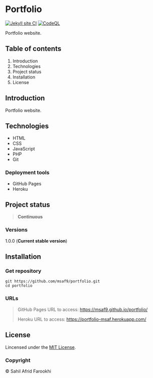 # Portfolio 

[![Jekyll site CI](https://github.com/msaf9/portfolio/actions/workflows/jekyll.yml/badge.svg?branch=master)](https://github.com/msaf9/portfolio/actions/workflows/jekyll.yml)
[![CodeQL](https://github.com/msaf9/portfolio/actions/workflows/codeql-analysis.yml/badge.svg)](https://github.com/msaf9/portfolio/actions/workflows/codeql-analysis.yml)

Portfolio website.

## Table of contents
1. Introduction
2. Technologies
3. Project status
4. Installation
5. License

## Introduction
Portfolio website.

## Technologies
- HTML
- CSS
- JavaScript
- PHP
- Git

### Deployment tools
- GitHub Pages
- Heroku


## Project status
> **Continuous**

### Versions
1.0.0 (**Current stable version**)

## Installation
### Get repository
```git
git https://github.com/msaf9/portfolio.git
cd portfolio
```

### URLs
> GitHub Pages URL to access: https://msaf9.github.io/portfolio/
> 
> Heroku URL to access: https://portfolio-msaf.herokuapp.com/ 

## License
Lincensed under the [MIT License](LICENSE).

### Copyright
© Sahil Afrid Farookhi
